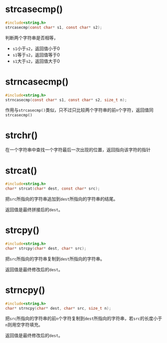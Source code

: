 # strcasecmp()

```c
#include<string.h>
strcasecmp(const char* s1, const char* s2);
```

判断两个字符串是否相等，

- `s1`小于`s2`，返回值小于0
- `s1`等于`s2`，返回值等于0
- `s1`大于`s2`，返回值大于0

# strncasecmp()

```c
#include<string.h>
strncasecmp(const char* s1, const char* s2, size_t n);
```

作用与`strcasecmp()`类似，只不过只比较两个字符串的前`n`个字符，返回值同`strcasecmp()`

# strchr()

在一个字符串中查找一个字符最后一次出现的位置，返回指向该字符的指针

# strcat()

```c
#include<string.h>
char* strcat(char* dest, const char* src);
```

把`src`所指向的字符串追加到`dest`所指向的字符串的结尾。

返回值是最终拼接后的`dest`。

# strcpy()

```c
#include<string.h>
char* strcpy(char* dest, char* src);
```

把`src`所指向的字符串复制到`dest`所指向的字符串。

返回值是最终修改后的`dest`。

# strncpy()

```c
#include<string.h>
char* strncpy(char* dest, char* src, size_t n);
```

把`src`所指向的字符串的前`n`个字符复制到`dest`所指向的字符串，若`src`的长度小于`n`则用空字符填充。

返回值是最终修改后的`dest`。